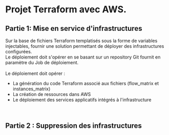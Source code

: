 # Projet Terraform avec AWS.

## Partie 1: Mise en service d'infrastructures <br />
Sur la base de fichiers Terraform templatisés sous la forme de variables injectables, fournir une solution permettant de déployer des infrastructures configurées. <br />
Le déploiement doit s'opérer en se basant sur un repository Git fournit en paramètre du Job de déploiement. <br />
<br />
Le déploiement doit opérer : <br />
* La génération du code Terraform associé aux fichiers (flow_matrix et instances_matrix) <br />
* La création de ressources dans AWS <br />
* Le déploiement des services applicatifs intégrés à l'infrastructure
<br />

## Partie 2 : Suppression des infrastructures

